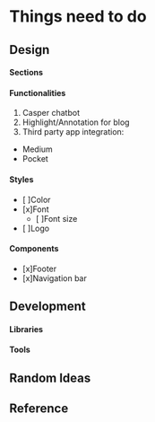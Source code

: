 # Things need to do

## Design
#### Sections
#### Functionalities
1. Casper chatbot
2. Highlight/Annotation for blog
3. Third party app integration:
 - Medium
 - Pocket


#### Styles

- [ ]Color
- [x]Font
  - [ ]Font size
- [ ]Logo

#### Components
- [x]Footer
- [x]Navigation bar

## Development  
#### Libraries
#### Tools

## Random Ideas
## Reference
